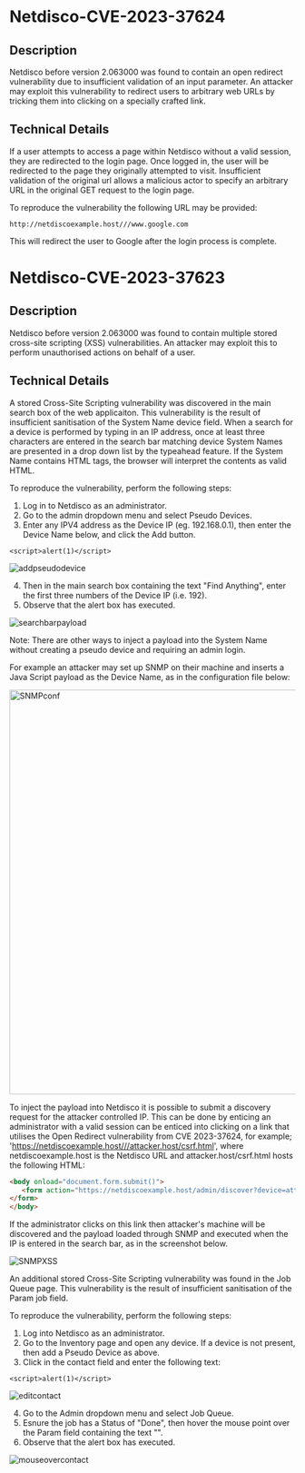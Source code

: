 # Netdisco-CVE-2023-37624
## Description
Netdisco before version 2.063000 was found to contain an open redirect vulnerability due to insufficient validation of an input parameter. An attacker may exploit this vulnerability to redirect users to arbitrary web URLs by tricking them into clicking on a specially crafted link.

## Technical Details
If a user attempts to access a page within Netdisco without a valid session, they are redirected to the login page. Once logged in, the user will be redirected to the page they originally attempted to visit. Insufficient validation of the original url allows a malicious actor to specify an arbitrary URL in the original GET request to the login page.

To reproduce the vulnerability the following URL may be provided:

```
http://netdiscoexample.host///www.google.com
```
This will redirect the user to Google after the login process is complete.

# Netdisco-CVE-2023-37623
## Description
Netdisco before version 2.063000 was found to contain multiple stored cross-site scripting (XSS) vulnerabilities. An attacker may exploit this to perform unauthorised actions on behalf of a user.

## Technical Details
A stored Cross-Site Scripting vulnerability was discovered in the main search box of the web applicaiton. This vulnerability is the result of insufficient sanitisation of the System Name device field. When a search for a device is performed by typing in an IP address, once at least three characters are entered in the search bar matching device System Names are presented in a drop down list by the typeahead feature. If the System Name contains HTML tags, the browser will interpret the contents as valid HTML.

To reproduce the vulnerability, perform the following steps:

1. Log in to Netdisco as an administrator.
2. Go to the admin dropdown menu and select Pseudo Devices.
3. Enter any IPV4 address as the Device IP (eg. 192.168.0.1), then enter the Device Name below, and click the Add button.

```
<script>alert(1)</script>
```

![addpseudodevice](https://github.com/benjaminpsinclair/Netdisco-CVE-2023-37623/assets/93361940/d7d043bf-18c7-4115-ab99-21d17674c108)

4. Then in the main search box containing the text "Find Anything", enter the first three numbers of the Device IP (i.e. 192).
5. Observe that the alert box has executed.

![searchbarpayload](https://github.com/benjaminpsinclair/Netdisco-CVE-2023-37623/assets/93361940/4a3dc319-4b07-4013-ae46-dea74da761f0)

Note: There are other ways to inject a payload into the System Name without creating a pseudo device and requiring an admin login.

For example an attacker may set up SNMP on their machine and inserts a Java Script payload as the Device Name, as in the configuration file below:

<img width="713" alt="SNMPconf" src="https://github.com/benjaminpsinclair/Netdisco-2023-Advisory/assets/93361940/5f2cf608-4f35-473a-a306-645be0ab5d48">


To inject the payload into Netdisco it is possible to submit a discovery request for the attacker controlled IP. This can be done by enticing an administrator with a valid session can be enticed into clicking on a link that utilises the Open Redirect vulnerability from CVE 2023-37624, for example; 'https://netdiscoexample.host///attacker.host/csrf.html', where netdiscoexample.host is the Netdisco URL and attacker.host/csrf.html hosts the following HTML:

```html
<body onload="document.form.submit()">
   <form action="https://netdiscoexample.host/admin/discover?device=attackerIP" method="POST" name="form" style="display;none;">
</form>
</body>
```
If the administrator clicks on this link then attacker's machine will be discovered and the payload loaded through SNMP and executed when the IP is entered in the search bar, as in the screenshot below.

![SNMPXSS](https://github.com/benjaminpsinclair/Netdisco-2023-Advisory/assets/93361940/28172d61-79bd-4f71-9eb8-b17a01456602)



An additional stored Cross-Site Scripting vulnerability was found in the Job Queue page. This vulnerability is the result of insufficient sanitisation of the Param job field.

To reproduce the vulnerability,  perform the following steps:

1. Log into Netdisco as an administrator.
2. Go to the Inventory page and open any device. If a device is not present, then add a Pseudo Device as above.
3. Click in the contact field and enter the following text:

```
<script>alert(1)</script>
```

![editcontact](https://github.com/benjaminpsinclair/Netdisco-CVE-2023-37623/assets/93361940/3cfbd22e-31ed-43e1-8ee7-f7c74dbeae7e)

4. Go to the Admin dropdown menu and select Job Queue.
5. Esnure the job has a Status of "Done", then hover the mouse point over the Param field containing the text "<script>alert(1)</script>".
6. Observe that the alert box has executed.
   
![mouseovercontact](https://github.com/benjaminpsinclair/Netdisco-CVE-2023-37623/assets/93361940/6de9f291-682b-48b4-bcc3-de006cfc2ee0)
